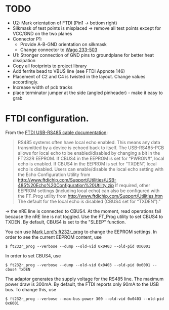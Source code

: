 # TODO

* U2: Mark orientation of FTDI (Pin1 -> bottom right)
* Silkmask of test points is misplaced -> remove all test points except
	for VCC/GND on the two planes
* Connector P1: 
	* Provide A-B-GND orientation on silkmask
	* Change connector to [Wago 233-503](https://www.reichelt.de/Klemmleisten/WAGO-233-503/3/index.html?ACTION=3&GROUPID=7539&ARTICLE=31677&OFFSET=100&)
* U1: Stronger connection of GND pins to groundplane for better heat
  dissipation
* Copy all footprints to project library
* Add ferrite bead to VBUS line (see FTDI Appnote 146)
* Placement of C2 and C4 is twisted in the layout. Change values
	accordingly.
* Increase width of pcb tracks
* place terminator jumper at the side (angled pinheader) - make it easy
	to grab

# FTDI configuration.

From the [FTDI USB-RS485 cable documentation]( http://www.ftdichip.com/Support/Documents/DataSheets/Cables/DS_USB_RS485_PCB.pdf):

> RS485 systems often have local echo enabled. This means any data
> transmitted by a device is echoed back to itself.  The USB-RS485-PCB
> allows for local echo to be enabled/disabled by changing a bit in the
> FT232R EEPROM. If CBUS4 in the EEPROM is set for “PWRON#”, local echo is
> enabled. If CBUS4 in the EEPROM is set for “TXDEN”, local echo is
> disabled.  Users can enable/disable the local echo setting with the Echo
> Configuration Utility from
> http://www.ftdichip.com/Support/Utilities/USB-485%20Echo%20Configuration%20Utility.zip
> If required, other EEPROM settings (including local echo) can also be
> configured with the FT_Prog utility from
> http://www.ftdichip.com/Support/Utilities.htm The default for the local
> echo is disabled (CBUS4 set for “TXDEN”)."

-> the nRE line is connected to CBUS4. At the moment, read operations
fail because the nRE line is not toggled. Use the FT_Prog utility to set
CBUS4 to TXDEN. By default, CBUS4 is set to the "SLEEP" function.

You can use [Mark Lord's ft232r_prog](http://rtr.ca/ft232r/) to change
the EEPROM settings. In order to see the current EEPROM content, use

    $ ft232r_prog --verbose --dump --old-vid 0x0403 --old-pid 0x6001

In order to set CBUS4, use

    $ ft232r_prog --verbose --dump --old-vid 0x0403 --old-pid 0x6001 --cbus4 TxDEN

The adaptor generates the supply voltage for the RS485 line. The maximum
power draw is 300mA. By default, the FTDI reports only 90mA to the USB
bus. To change this, use

    $ ft232r_prog --verbose --max-bus-power 300 --old-vid 0x0403 --old-pid 0x6001
